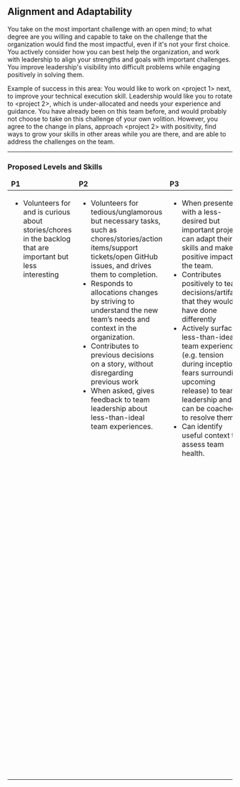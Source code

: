 ## Alignment and Adaptability

You take on the most important challenge with an open mind; to what degree are you willing and capable to take on the challenge that the organization would find the most impactful, even if it's not your first choice. You actively consider how you can best help the organization, and work with leadership to align your strengths and goals with important challenges. You improve leadership's visibility into difficult problems while engaging positively in solving them.

Example of success in this area: You would like to work on <project 1> next, to improve your technical execution skill. Leadership would like you to rotate to <project 2>, which is under-allocated and needs your experience and guidance. You have already been on this team before, and would probably not choose to take on this challenge of your own volition. However, you agree to the change in plans, approach <project 2> with positivity, find ways to grow your skills in other areas while you are there, and are able to address the challenges on the team.


---
### Proposed Levels and Skills

<table>
<tbody>
<thead>
<td><strong>P1</strong></td>
<td><strong>P2</strong></td>
<td><strong>P3</strong></td>
<td><strong>P4</strong></td>

</thead>
<tr>

<!-- P1 -->
<td valign="top"><ul>
  <li>Volunteers for and is curious about stories/chores in the backlog that are important but less interesting</li>
</ul></td>

<!-- P2 -->
<td valign="top"><ul>
  <li>Volunteers for tedious/unglamorous but necessary tasks, such as chores/stories/action items/support tickets/open GitHub issues, and drives them to completion.</li>

  <li>Responds to allocations changes by striving to understand the new team’s needs and context in the organization.</li>

  <li>Contributes to previous decisions on a story, without disregarding previous work</li>

  <li>When asked, gives feedback to team leadership about less-than-ideal team experiences.</li>
</ul></td>

<!-- P3 -->
<td valign="top"><ul>
  <li>When presented with a less-desired but important project, can adapt their skills and make a positive impact on the team.</li>

  <li>Contributes positively to team decisions/artifacts that they would have done differently</li>

  <li>Actively surfaces less-than-ideal team experiences (e.g. tension during inception, fears surrounding upcoming release) to team leadership and can be coached to resolve them.</li>

  <li>Can identify useful context to assess team health.</li>
</ul></td>

<!-- P4 -->
<td valign="top"><ul>
  <li>Frames less-interesting but high-priority work to highlight the value and learning-opportunity, improving the entire team’s outlook on that work.</li>

  <li>Engages deeply with difficult, less-glamorous challenges and transforms them to be more desirable and actionable.</li>

  <li>Is aligned with the priorities of the organization, and approaches their team allocation as a collaborative effort with leadership.</li>

  <li>Adapts their personal growth and contributions to the organization's needs.</li>

  <li>Makes sustainable progress towards current goals by continuously building on legacy codebases</li>

  <li>Surfaces uncomfortable issues affecting the team in a kind, honest, and direct manner; keeps leadership in the loop while working to resolve the issues.</li>
</ul></td>
</tbody></table>
